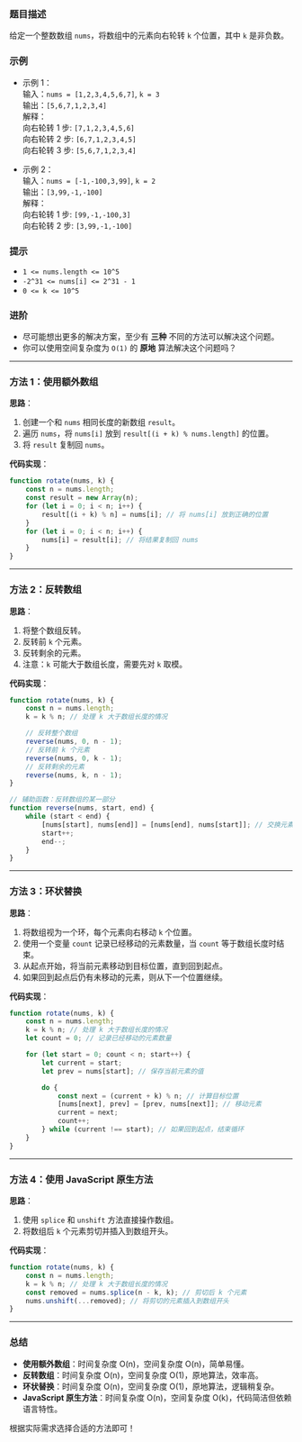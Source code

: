 ### 题目描述  
给定一个整数数组 `nums`，将数组中的元素向右轮转 `k` 个位置，其中 `k` 是非负数。

### 示例  
- 示例 1：  
  输入：`nums = [1,2,3,4,5,6,7]`, `k = 3`  
  输出：`[5,6,7,1,2,3,4]`  
  解释：  
  向右轮转 1 步: `[7,1,2,3,4,5,6]`  
  向右轮转 2 步: `[6,7,1,2,3,4,5]`  
  向右轮转 3 步: `[5,6,7,1,2,3,4]`  

- 示例 2：  
  输入：`nums = [-1,-100,3,99]`, `k = 2`  
  输出：`[3,99,-1,-100]`  
  解释：  
  向右轮转 1 步: `[99,-1,-100,3]`  
  向右轮转 2 步: `[3,99,-1,-100]`  

### 提示  
- `1 <= nums.length <= 10^5`  
- `-2^31 <= nums[i] <= 2^31 - 1`  
- `0 <= k <= 10^5`  

### 进阶  
- 尽可能想出更多的解决方案，至少有 **三种** 不同的方法可以解决这个问题。  
- 你可以使用空间复杂度为 `O(1)` 的 **原地** 算法解决这个问题吗？

---

### 方法 1：使用额外数组  
**思路**：  
1. 创建一个和 `nums` 相同长度的新数组 `result`。  
2. 遍历 `nums`，将 `nums[i]` 放到 `result[(i + k) % nums.length]` 的位置。  
3. 将 `result` 复制回 `nums`。

**代码实现**：  
```javascript
function rotate(nums, k) {
    const n = nums.length;
    const result = new Array(n);
    for (let i = 0; i < n; i++) {
        result[(i + k) % n] = nums[i]; // 将 nums[i] 放到正确的位置
    }
    for (let i = 0; i < n; i++) {
        nums[i] = result[i]; // 将结果复制回 nums
    }
}
```

---

### 方法 2：反转数组  
**思路**：  
1. 将整个数组反转。  
2. 反转前 `k` 个元素。  
3. 反转剩余的元素。  
4. 注意：`k` 可能大于数组长度，需要先对 `k` 取模。

**代码实现**：  
```javascript
function rotate(nums, k) {
    const n = nums.length;
    k = k % n; // 处理 k 大于数组长度的情况

    // 反转整个数组
    reverse(nums, 0, n - 1);
    // 反转前 k 个元素
    reverse(nums, 0, k - 1);
    // 反转剩余的元素
    reverse(nums, k, n - 1);
}

// 辅助函数：反转数组的某一部分
function reverse(nums, start, end) {
    while (start < end) {
        [nums[start], nums[end]] = [nums[end], nums[start]]; // 交换元素
        start++;
        end--;
    }
}
```

---

### 方法 3：环状替换  
**思路**：  
1. 将数组视为一个环，每个元素向右移动 `k` 个位置。  
2. 使用一个变量 `count` 记录已经移动的元素数量，当 `count` 等于数组长度时结束。  
3. 从起点开始，将当前元素移动到目标位置，直到回到起点。  
4. 如果回到起点后仍有未移动的元素，则从下一个位置继续。

**代码实现**：  
```javascript
function rotate(nums, k) {
    const n = nums.length;
    k = k % n; // 处理 k 大于数组长度的情况
    let count = 0; // 记录已经移动的元素数量

    for (let start = 0; count < n; start++) {
        let current = start;
        let prev = nums[start]; // 保存当前元素的值

        do {
            const next = (current + k) % n; // 计算目标位置
            [nums[next], prev] = [prev, nums[next]]; // 移动元素
            current = next;
            count++;
        } while (current !== start); // 如果回到起点，结束循环
    }
}
```

---

### 方法 4：使用 JavaScript 原生方法  
**思路**：  
1. 使用 `splice` 和 `unshift` 方法直接操作数组。  
2. 将数组后 `k` 个元素剪切并插入到数组开头。

**代码实现**：  
```javascript
function rotate(nums, k) {
    const n = nums.length;
    k = k % n; // 处理 k 大于数组长度的情况
    const removed = nums.splice(n - k, k); // 剪切后 k 个元素
    nums.unshift(...removed); // 将剪切的元素插入到数组开头
}
```

---

### 总结  
- **使用额外数组**：时间复杂度 O(n)，空间复杂度 O(n)，简单易懂。  
- **反转数组**：时间复杂度 O(n)，空间复杂度 O(1)，原地算法，效率高。  
- **环状替换**：时间复杂度 O(n)，空间复杂度 O(1)，原地算法，逻辑稍复杂。  
- **JavaScript 原生方法**：时间复杂度 O(n)，空间复杂度 O(k)，代码简洁但依赖语言特性。  

根据实际需求选择合适的方法即可！
